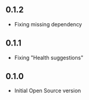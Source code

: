 ## 0.1.2

* Fixing missing dependency

## 0.1.1

* Fixing "Health suggestions"

## 0.1.0

* Initial Open Source version